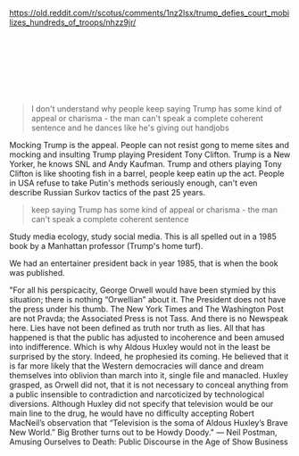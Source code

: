 https://old.reddit.com/r/scotus/comments/1nz2lsx/trump_defies_court_mobilizes_hundreds_of_troops/nhzz9jr/

&nbsp;

&nbsp;

&nbsp;

&nbsp;

> I don't understand why people keep saying Trump has some kind of appeal or charisma - the man can't speak a complete coherent sentence and he dances like he's giving out handjobs

Mocking Trump is the appeal. People can not resist gong to meme sites and mocking and insulting Trump playing President Tony Clifton. Trump is a New Yorker, he knows SNL and Andy Kaufman. Trump and others playing Tony Clifton is like shooting fish in a barrel, people keep eatin up the act. People in USA refuse to take Putin's methods seriously enough, can't even describe Russian Surkov tactics of the past 25 years.

> keep saying Trump has some kind of appeal or charisma - the man can't speak a complete coherent sentence

Study media ecology, study social media. This is all spelled out in a 1985 book by a Manhattan professor (Trump's home turf).

We had an entertainer president back in year 1985, that is when the book was published.

"For all his perspicacity, George Orwell would have been stymied by this situation; there is nothing “Orwellian” about it. The President does not have the press under his thumb. The New York Times and The Washington Post are not Pravda; the Associated Press is not Tass. And there is no Newspeak here. Lies have not been defined as truth nor truth as lies. All that has happened is that the public has adjusted to incoherence and been amused into indifference. Which is why Aldous Huxley would not in the least be surprised by the story. Indeed, he prophesied its coming. He believed that it is far more likely that the Western democracies will dance and dream themselves into oblivion than march into it, single file and manacled. Huxley grasped, as Orwell did not, that it is not necessary to conceal anything from a public insensible to contradiction and narcoticized by technological diversions. Although Huxley did not specify that television would be our main line to the drug, he would have no difficulty accepting Robert MacNeil’s observation that “Television is the soma of Aldous Huxley’s Brave New World.” Big Brother turns out to be Howdy Doody."
― Neil Postman, Amusing Ourselves to Death: Public Discourse in the Age of Show Business

